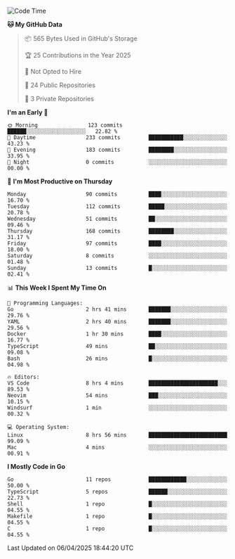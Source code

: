 <!--START_SECTION:waka-->
![Code Time](http://img.shields.io/badge/Code%20Time-1%2C171%20hrs%2054%20mins-blue)

**🐱 My GitHub Data** 

> 📦 565 Bytes Used in GitHub's Storage 
 > 
> 🏆 25 Contributions in the Year 2025
 > 
> 🚫 Not Opted to Hire
 > 
> 📜 24 Public Repositories 
 > 
> 🔑 3 Private Repositories 
 > 
**I'm an Early 🐤** 

```text
🌞 Morning                123 commits         ██████░░░░░░░░░░░░░░░░░░░   22.82 % 
🌆 Daytime                233 commits         ███████████░░░░░░░░░░░░░░   43.23 % 
🌃 Evening                183 commits         ████████░░░░░░░░░░░░░░░░░   33.95 % 
🌙 Night                  0 commits           ░░░░░░░░░░░░░░░░░░░░░░░░░   00.00 % 
```
📅 **I'm Most Productive on Thursday** 

```text
Monday                   90 commits          ████░░░░░░░░░░░░░░░░░░░░░   16.70 % 
Tuesday                  112 commits         █████░░░░░░░░░░░░░░░░░░░░   20.78 % 
Wednesday                51 commits          ██░░░░░░░░░░░░░░░░░░░░░░░   09.46 % 
Thursday                 168 commits         ████████░░░░░░░░░░░░░░░░░   31.17 % 
Friday                   97 commits          ████░░░░░░░░░░░░░░░░░░░░░   18.00 % 
Saturday                 8 commits           ░░░░░░░░░░░░░░░░░░░░░░░░░   01.48 % 
Sunday                   13 commits          █░░░░░░░░░░░░░░░░░░░░░░░░   02.41 % 
```


📊 **This Week I Spent My Time On** 

```text
💬 Programming Languages: 
Go                       2 hrs 41 mins       ███████░░░░░░░░░░░░░░░░░░   29.76 % 
YAML                     2 hrs 40 mins       ███████░░░░░░░░░░░░░░░░░░   29.56 % 
Docker                   1 hr 30 mins        ████░░░░░░░░░░░░░░░░░░░░░   16.77 % 
TypeScript               49 mins             ██░░░░░░░░░░░░░░░░░░░░░░░   09.08 % 
Bash                     26 mins             █░░░░░░░░░░░░░░░░░░░░░░░░   04.98 % 

🔥 Editors: 
VS Code                  8 hrs 4 mins        ██████████████████████░░░   89.53 % 
Neovim                   54 mins             ███░░░░░░░░░░░░░░░░░░░░░░   10.15 % 
Windsurf                 1 min               ░░░░░░░░░░░░░░░░░░░░░░░░░   00.32 % 

💻 Operating System: 
Linux                    8 hrs 56 mins       █████████████████████████   99.09 % 
Mac                      4 mins              ░░░░░░░░░░░░░░░░░░░░░░░░░   00.91 % 
```

**I Mostly Code in Go** 

```text
Go                       11 repos            ████████████░░░░░░░░░░░░░   50.00 % 
TypeScript               5 repos             ██████░░░░░░░░░░░░░░░░░░░   22.73 % 
Shell                    1 repo              █░░░░░░░░░░░░░░░░░░░░░░░░   04.55 % 
Makefile                 1 repo              █░░░░░░░░░░░░░░░░░░░░░░░░   04.55 % 
C                        1 repo              █░░░░░░░░░░░░░░░░░░░░░░░░   04.55 % 
```




 Last Updated on 06/04/2025 18:44:20 UTC
<!--END_SECTION:waka-->
